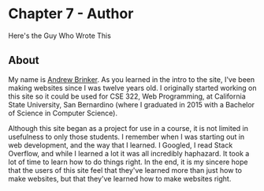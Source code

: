 # Chapter 7 - Author

Here's the Guy Who Wrote This

## About

My name is [Andrew Brinker](http://andrewbrinker.com). As you learned in the
intro to the site, I've been making websites since I was twelve years old. I
originally started working on this site so it could be used for CSE 322, Web
Programming, at California State University, San Bernardino (where I
graduated in 2015 with a Bachelor of Science in Computer Science).

Although this site began as a project for use in a course, it is not limited
in usefulness to only those students. I remember when I was starting out in web
development, and the way that I learned. I Googled, I read Stack Overflow, and
while I learned a lot it was all incredibly haphazard. It took a lot of time to
learn how to do things right. In the end, it is my sincere hope that the users
of this site feel that they've learned more than just how to make websites, but
that they've learned how to make websites right.

